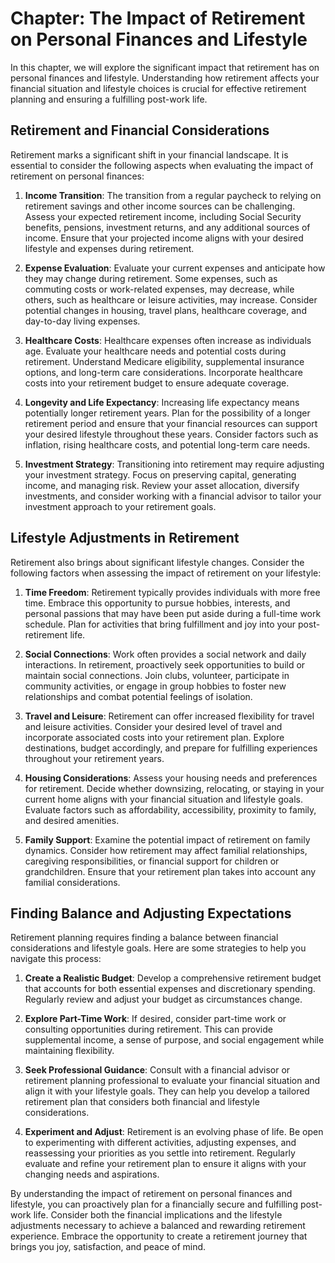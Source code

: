 Chapter: The Impact of Retirement on Personal Finances and Lifestyle
====================================================================

In this chapter, we will explore the significant impact that retirement has on personal finances and lifestyle. Understanding how retirement affects your financial situation and lifestyle choices is crucial for effective retirement planning and ensuring a fulfilling post-work life.

Retirement and Financial Considerations
---------------------------------------

Retirement marks a significant shift in your financial landscape. It is essential to consider the following aspects when evaluating the impact of retirement on personal finances:

1. **Income Transition**: The transition from a regular paycheck to relying on retirement savings and other income sources can be challenging. Assess your expected retirement income, including Social Security benefits, pensions, investment returns, and any additional sources of income. Ensure that your projected income aligns with your desired lifestyle and expenses during retirement.

2. **Expense Evaluation**: Evaluate your current expenses and anticipate how they may change during retirement. Some expenses, such as commuting costs or work-related expenses, may decrease, while others, such as healthcare or leisure activities, may increase. Consider potential changes in housing, travel plans, healthcare coverage, and day-to-day living expenses.

3. **Healthcare Costs**: Healthcare expenses often increase as individuals age. Evaluate your healthcare needs and potential costs during retirement. Understand Medicare eligibility, supplemental insurance options, and long-term care considerations. Incorporate healthcare costs into your retirement budget to ensure adequate coverage.

4. **Longevity and Life Expectancy**: Increasing life expectancy means potentially longer retirement years. Plan for the possibility of a longer retirement period and ensure that your financial resources can support your desired lifestyle throughout these years. Consider factors such as inflation, rising healthcare costs, and potential long-term care needs.

5. **Investment Strategy**: Transitioning into retirement may require adjusting your investment strategy. Focus on preserving capital, generating income, and managing risk. Review your asset allocation, diversify investments, and consider working with a financial advisor to tailor your investment approach to your retirement goals.

Lifestyle Adjustments in Retirement
-----------------------------------

Retirement also brings about significant lifestyle changes. Consider the following factors when assessing the impact of retirement on your lifestyle:

1. **Time Freedom**: Retirement typically provides individuals with more free time. Embrace this opportunity to pursue hobbies, interests, and personal passions that may have been put aside during a full-time work schedule. Plan for activities that bring fulfillment and joy into your post-retirement life.

2. **Social Connections**: Work often provides a social network and daily interactions. In retirement, proactively seek opportunities to build or maintain social connections. Join clubs, volunteer, participate in community activities, or engage in group hobbies to foster new relationships and combat potential feelings of isolation.

3. **Travel and Leisure**: Retirement can offer increased flexibility for travel and leisure activities. Consider your desired level of travel and incorporate associated costs into your retirement plan. Explore destinations, budget accordingly, and prepare for fulfilling experiences throughout your retirement years.

4. **Housing Considerations**: Assess your housing needs and preferences for retirement. Decide whether downsizing, relocating, or staying in your current home aligns with your financial situation and lifestyle goals. Evaluate factors such as affordability, accessibility, proximity to family, and desired amenities.

5. **Family Support**: Examine the potential impact of retirement on family dynamics. Consider how retirement may affect familial relationships, caregiving responsibilities, or financial support for children or grandchildren. Ensure that your retirement plan takes into account any familial considerations.

Finding Balance and Adjusting Expectations
------------------------------------------

Retirement planning requires finding a balance between financial considerations and lifestyle goals. Here are some strategies to help you navigate this process:

1. **Create a Realistic Budget**: Develop a comprehensive retirement budget that accounts for both essential expenses and discretionary spending. Regularly review and adjust your budget as circumstances change.

2. **Explore Part-Time Work**: If desired, consider part-time work or consulting opportunities during retirement. This can provide supplemental income, a sense of purpose, and social engagement while maintaining flexibility.

3. **Seek Professional Guidance**: Consult with a financial advisor or retirement planning professional to evaluate your financial situation and align it with your lifestyle goals. They can help you develop a tailored retirement plan that considers both financial and lifestyle considerations.

4. **Experiment and Adjust**: Retirement is an evolving phase of life. Be open to experimenting with different activities, adjusting expenses, and reassessing your priorities as you settle into retirement. Regularly evaluate and refine your retirement plan to ensure it aligns with your changing needs and aspirations.

By understanding the impact of retirement on personal finances and lifestyle, you can proactively plan for a financially secure and fulfilling post-work life. Consider both the financial implications and the lifestyle adjustments necessary to achieve a balanced and rewarding retirement experience. Embrace the opportunity to create a retirement journey that brings you joy, satisfaction, and peace of mind.
